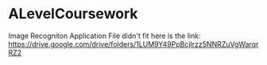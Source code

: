 # ALevelCoursework
Image Recogniton Application
File didn't fit here is the link: https://drive.google.com/drive/folders/1LUM9Y49PpBcjIrzz5NNRZuVgWarqrRZ2
